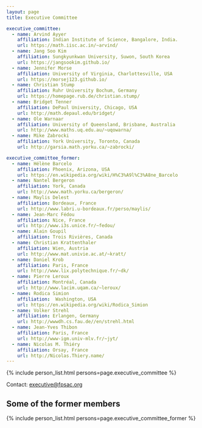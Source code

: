 ```yaml
---
layout: page
title: Executive Committee

executive_committee:
  - name: Arvind Ayyer
    affiliation: Indian Institute of Science, Bangalore, India. 
    url: https://math.iisc.ac.in/~arvind/
  - name: Jang Soo Kim
    affiliation: Sungkyunkwan University, Suwon, South Korea
    url: https://jangsookim.github.io/
  - name: Jennifer Morse
    affiliation: University of Virginia, Charlottesville, USA
    url: https://morsej123.github.io/
  - name: Christian Stump
    affiliation: Ruhr University Bochum, Germany
    url: https://homepage.rub.de/christian.stump/
  - name: Bridget Tenner
    affiliation: DePaul University, Chicago, USA
    url: http://math.depaul.edu/bridget/
  - name: Ole Warnaar
    affiliation: University of Queensland, Brisbane, Australia
    url: http://www.maths.uq.edu.au/~uqowarna/
  - name: Mike Zabrocki
    affiliation: York University, Toronto, Canada
    url: http://garsia.math.yorku.ca/~zabrocki/

executive_committee_former:
  - name: Hélène Barcelo
    affiliation: Phoenix, Arizona, USA
    url: https://en.wikipedia.org/wiki/H%C3%A9l%C3%A8ne_Barcelo
  - name: Nantel Bergeron
    affiliation: York, Canada
    url: http://www.math.yorku.ca/bergeron/
  - name: Maylis Delest
    affiliation: Bordeaux, France
    url: http://www.labri.u-bordeaux.fr/perso/maylis/
  - name: Jean-Marc Fédou
    affiliation: Nice, France
    url: http://www.i3s.unice.fr/~fedou/
  - name: Alain Goupil
    affiliation: Trois Rivières, Canada
  - name: Christian Krattenthaler
    affiliation: Wien, Austria
    url: http://www.mat.univie.ac.at/~kratt/
  - name: Daniel Krob
    affiliation: Paris, France
    url: http://www.lix.polytechnique.fr/~dk/
  - name: Pierre Leroux
    affiliation: Montréal, Canada
    url: http://www.lacim.uqam.ca/~leroux/
  - name: Rodica Simion
    affiliation:  Washington, USA
    url: https://en.wikipedia.org/wiki/Rodica_Simion
  - name: Volker Strehl
    affiliation: Erlangen, Germany
    url: http://wwwdh.cs.fau.de//en/strehl.html
  - name: Jean-Yves Thibon
    affiliation: Paris, France
    url: http://www-igm.univ-mlv.fr/~jyt/
  - name: Nicolas M. Thiéry
    affiliation: Orsay, France
    url: http://Nicolas.Thiery.name/
---
```


{% include person_list.html persons=page.executive_committee %}

Contact: executive@fpsac.org

## Some of the former members

{% include person_list.html persons=page.executive_committee_former %}
